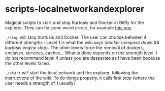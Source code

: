 # scripts-localnetworkandexplorer
Magical scripts to start and stop Kurtosis and Docker at Bitfly for the explorer. They can fix some weird errors, for example [this one](https://github.com/kurtosis-tech/kurtosis/issues/1769).

`./stop` will stop Kurtosis and Docker. The user can choose between 4 different strengths :
Level 1 is what the wiki says (_docker compose down && kurtosis engine stop_). The other levels force the removal of dockers, enclaves, services, caches... What is done depends on the strength level.
I do not recommend level 4 unless you are desperate as I have been because the other levels failed.

`./start` will start the local network and the explorer, following the instructions of the wiki. To do things properly, it calls first _stop_ (where the user needs a strength of 1 usually)
